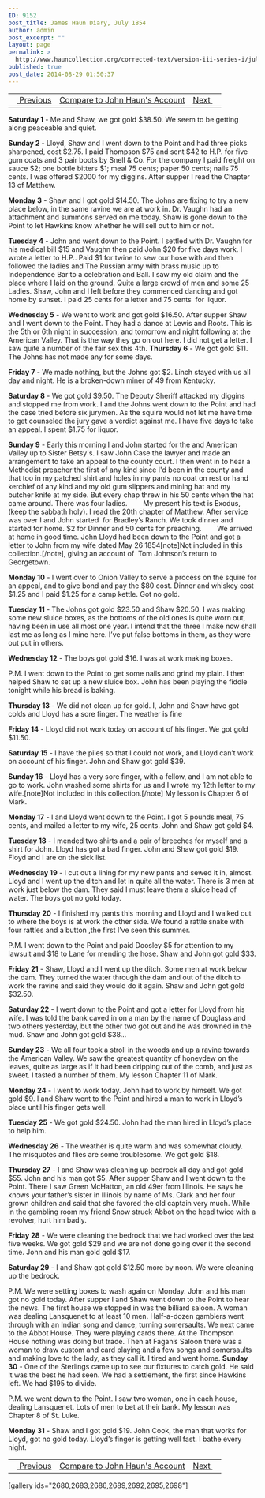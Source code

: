 ```yaml
---
ID: 9152
post_title: James Haun Diary, July 1854
author: admin
post_excerpt: ""
layout: page
permalink: >
  http://www.hauncollection.org/corrected-text/version-iii-series-i/july-1854/
published: true
post_date: 2014-08-29 01:50:37
---
```

<table style="width: 100%;" align="center">
<tbody>
<tr>
<td><a title="June 1854" href="http://www.hauncollection.org/version-3/version-iii-series-i/june-1854/"><img src="https://lh3.googleusercontent.com/-EFJpxxNiPNw/VqgtWBCZrMI/AAAAAAAAAFU/WfY4lPFWWkg/s800-Ic42/Soeb-Plain-Arrows-8-10px.png" alt="" width="10" height="10" /> Previous</a></td>
<td style="text-align: center;"><a title="John Haun July 1854" href="http://www.hauncollection.org/version-3/version-iii-series-i/9391-2/">Compare to John Haun's Account</a></td>
<td style="text-align: right;"><a title="August 1854" href="http://www.hauncollection.org/version-3/version-iii-series-i/august-1854/">Next <img src="https://lh3.googleusercontent.com/-67k0cYlpXHw/VqgtWKz1MXI/AAAAAAAAAFU/k9PW_Piyurk/s800-Ic42/Soeb-Plain-Arrows-5-10px.png" alt="" width="10" height="10" /></a></td>
</tr>
</tbody>
</table>
<strong>Saturday 1</strong> - Me and Shaw, we got gold $38.50. We seem to be getting along peaceable and quiet.

<strong>Sunday 2 </strong>- Lloyd, Shaw and I went down to the Point and had three picks sharpened, cost $2.75. I paid Thompson $75 and sent $42 to H.P. for five gum coats and 3 pair boots by Snell &amp; Co. For the company I paid freight on sauce $2; one bottle bitters $1; meal 75 cents; paper 50 cents; nails 75 cents. I was offered $2000 for my diggins. After supper I read the Chapter 13 of Matthew.

<strong>Monday 3</strong> - Shaw and I got gold $14.50. The Johns are fixing to try a new place below, in the same ravine we are at work in. Dr. Vaughn had an attachment and summons served on me today. Shaw is gone down to the Point to let Hawkins know whether he will sell out to him or not.

<strong>Tuesday 4</strong> - John and went down to the Point. I settled with Dr. Vaughn for his medical bill $15 and Vaughn then paid John $20 for five days work. I wrote a letter to H.P.. Paid $1 for twine to sew our hose with and then followed the ladies and The Russian army with brass music up to Independence Bar to a celebration and Ball. I saw my old claim and the place where I laid on the ground. Quite a large crowd of men and some 25 Ladies. Shaw, John and I left before they commenced dancing and got home by sunset. I paid 25 cents for a letter and 75 cents  for liquor.

<strong>Wednesday 5</strong> - We went to work and got gold $16.50. After supper Shaw and I went down to the Point. They had a dance at Lewis and Roots. This is the 5th or 6th night in succession, and tomorrow and night following at the American Valley. That is the way they go on out here. I did not get a letter. I saw quite a number of the fair sex this 4th.
<strong>
Thursday 6</strong> - We got gold $11. The Johns has not made any for some days.

<strong>Friday 7</strong> - We made nothing, but the Johns got $2. Linch stayed with us all day and night. He is a broken-down miner of 49 from Kentucky.

<strong>Saturday 8</strong> - We got gold $9.50. The Deputy Sheriff attacked my diggins and stopped me from work. I and the Johns went down to the Point and had the case tried before six jurymen. As the squire would not let me have time to get counseled the jury gave a verdict against me. I have five days to take an appeal. I spent $1.75 for liquor.

<strong>Sunday 9</strong> - Early this morning I and John started for the and American Valley up to Sister Betsy's. I saw John Case the lawyer and made an arrangement to take an appeal to the county court. I then went in to hear a Methodist preacher the first of any kind since I'd been in the county and that too in my patched shirt and holes in my pants no coat on rest or hand kerchief of any kind and my old gum slippers and mining hat and my butcher knife at my side. But every chap threw in his 50 cents when the hat came around. There was four ladies.
<span style="margin-left: 28px;">My present his text is Exodus, (keep the sabbath holy). I read the 20th chapter of Matthew. After service was over I and John started  for Bradley’s Ranch. We took dinner and started for home. $2 for Dinner and 50 cents for preaching.
<span style="margin-left: 28px;">We arrived at home in good time. John Lloyd had been down to the Point and got a letter to John from my wife dated May 26 1854[note]Not included in this collection.[/note], giving an account of  Tom Johnson’s return to Georgetown.</span></span>

<strong>Monday 10</strong> - I went over to Onion Valley to serve a process on the squire for an appeal, and to give bond and pay the $80 cost. Dinner and whiskey cost $1.25 and I paid $1.25 for a camp kettle. Got no gold.

<strong>Tuesday 11</strong> - The Johns got gold $23.50 and Shaw $20.50. I was making some new sluice boxes, as the bottoms of the old ones is quite worn out, having been in use all most one year. I intend that the three I make now shall last me as long as I mine here. I’ve put false bottoms in them, as they were out put in others.

<strong>Wednesday 12</strong> - The boys got gold $16. I was at work making boxes.

P.M. I went down to the Point to get some nails and grind my plain. I then helped Shaw to set up a new sluice box. John has been playing the fiddle tonight while his bread is baking.

<strong>Thursday 13</strong> - We did not clean up for gold. I, John and Shaw have got colds and Lloyd has a sore finger. The weather is fine

<strong>Friday 14</strong> - Lloyd did not work today on account of his finger. We got gold $11.50.

<strong>Saturday 15</strong> - I have the piles so that I could not work, and Lloyd can’t work on account of his finger. John and Shaw got gold $39.

<strong>Sunday 16</strong> - Lloyd has a very sore finger, with a fellow, and I am not able to go to work. John washed some shirts for us and I wrote my 12th letter to my wife.[note]Not included in this collection.[/note] My lesson is Chapter 6 of Mark.

<strong>Monday 17</strong> - I and Lloyd went down to the Point. I got 5 pounds meal, 75 cents, and mailed a letter to my wife, 25 cents. John and Shaw got gold $4.

<strong>Tuesday 18</strong> - I mended two shirts and a pair of breeches for myself and a shirt for John. Lloyd has got a bad finger. John and Shaw got gold $19. Floyd and I are on the sick list.

<strong>Wednesday 19</strong> - I cut out a lining for my new pants and sewed it in, almost. Lloyd and I went up the ditch and let in quite all the water. There is 3 men at work just below the dam. They said I must leave them a sluice head of water. The boys got no gold today.

<strong>Thursday 20</strong> - I finished my pants this morning and Lloyd and I walked out to where the boys is at work the other side. We found a rattle snake with four rattles and a button ,the first I’ve seen this summer.

P.M. I went down to the Point and paid Doosley $5 for attention to my lawsuit and $18 to Lane for mending the hose. Shaw and John got gold $33.

<strong>Friday 21</strong> - Shaw, Lloyd and I went up the ditch. Some men at work below the dam. They turned the water through the dam and out of the ditch to work the ravine and said they would do it again. Shaw and John got gold $32.50.

<strong>Saturday 22</strong> - I went down to the Point and got a letter for Lloyd from his wife. I was told the bank caved in on a man by the name of Douglass and two others yesterday, but the other two got out and he was drowned in the mud. Shaw and John got gold $38...

<strong>Sunday 23</strong> - We all four took a stroll in the woods and up a ravine towards the American Valley. We saw the greatest quantity of honeydew on the leaves, quite as large as if it had been dripping out of the comb, and just as sweet. I tasted a number of them. My lesson Chapter 11 of Mark.

<strong>Monday 24</strong> - I went to work today. John had to work by himself. We got gold $9. I and Shaw went to the Point and hired a man to work in Lloyd’s place until his finger gets well.

<strong>Tuesday 25</strong> - We got gold $24.50. John had the man hired in Lloyd’s place to help him.

<strong>Wednesday 26</strong> - The weather is quite warm and was somewhat cloudy. The misquotes and flies are some troublesome. We got gold $18.

<strong>Thursday 27</strong> - I and Shaw was cleaning up bedrock all day and got gold $55. John and his man got $5. After supper Shaw and I went down to the Point. There I saw Green McHatton, an old 49er from Illinois. He says he knows your father’s sister in Illinois by name of Ms. Clark and her four grown children and said that she favored the old captain very much. While in the gambling room my friend Snow struck Abbot on the head twice with a revolver, hurt him badly.

<strong>Friday 28</strong> - We were cleaning the bedrock that we had worked over the last five weeks. We got gold $29 and we are not done going over it the second time. John and his man gold gold $17.

<strong>Saturday 29</strong> - I and Shaw got gold $12.50 more by noon. We were cleaning up the bedrock.

P.M. We were setting boxes to wash again on Monday. John and his man got no gold today. After supper I and Shaw went down to the Point to hear the news. The first house we stopped in was the billiard saloon. A woman was dealing Lansquenet to at least 10 men. Half-a-dozen gamblers went through with an Indian song and dance, turning somersaults. We next came to the Abbot House. They were playing cards there. At the Thompson House nothing was doing but trade. Then at Fagan’s Saloon there was a woman to draw custom and card playing and a few songs and somersaults and making love to the lady, as they call it. I tired and went home.
<strong>
Sunday 30</strong> - One of the Sterlings came up to see our fixtures to catch gold. He said it was the best he had seen. We had a settlement, the first since Hawkins left. We had $195 to divide.

P.M. we went down to the Point. I saw two woman, one in each house, dealing Lansquenet. Lots of men to bet at their bank. My lesson was Chapter 8 of St. Luke.

<strong>Monday 31</strong> - Shaw and I got gold $19. John Cook, the man that works for Lloyd, got no gold today. Lloyd’s finger is getting well fast. I bathe every night.

<table style="width: 100%;" align="center">
<tbody>
<tr>
<td><a title="June 1854" href="http://www.hauncollection.org/version-3/version-iii-series-i/june-1854/"><img src="https://lh3.googleusercontent.com/-EFJpxxNiPNw/VqgtWBCZrMI/AAAAAAAAAFU/WfY4lPFWWkg/s800-Ic42/Soeb-Plain-Arrows-8-10px.png" alt="" width="10" height="10" /> Previous</a></td>
<td style="text-align: center;"><a title="John Haun July 1854" href="http://www.hauncollection.org/version-3/version-iii-series-i/9391-2/">Compare to John Haun's Account</a></td>
<td style="text-align: right;"><a title="August 1854" href="http://www.hauncollection.org/version-3/version-iii-series-i/august-1854/">Next <img src="https://lh3.googleusercontent.com/-67k0cYlpXHw/VqgtWKz1MXI/AAAAAAAAAFU/k9PW_Piyurk/s800-Ic42/Soeb-Plain-Arrows-5-10px.png" alt="" width="10" height="10" /></a></td>
</tr>
</tbody>
</table>

[gallery ids="2680,2683,2686,2689,2692,2695,2698"]